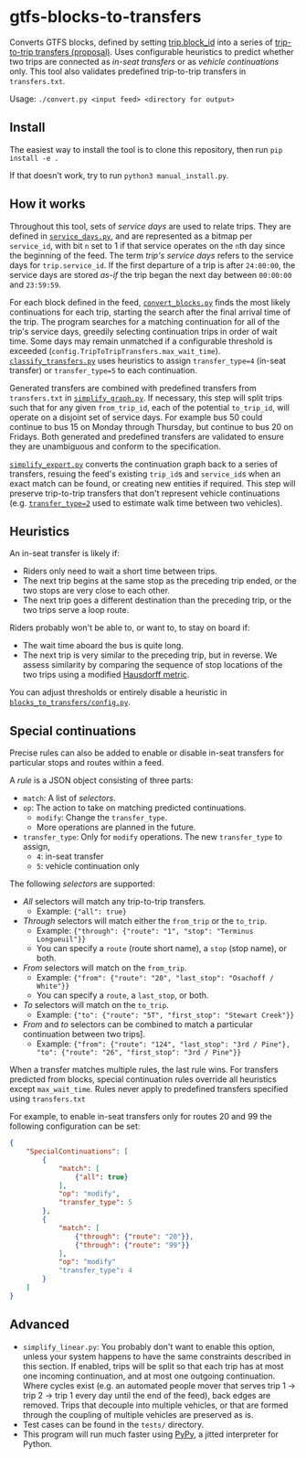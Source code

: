# gtfs-blocks-to-transfers

Converts GTFS blocks, defined by setting [trip.block\_id](https://github.com/google/transit/blob/master/gtfs/spec/en/reference.md#example-blocks-and-service-day) into a series of [trip-to-trip transfers (proposal)](https://github.com/google/transit/pull/303). Uses configurable heuristics  to predict whether two trips are connected as _in-seat transfers_ or as _vehicle continuations_ only. This tool also validates predefined trip-to-trip transfers in `transfers.txt`.

Usage: `./convert.py <input feed> <directory for output>`

## Install

The easiest way to install the tool is to clone this repository, then run `pip install -e .`

If that doesn't work, try to run `python3 manual_install.py`. 

## How it works

Throughout this tool, sets of _service days_ are used to relate trips. They are defined in [`service_days.py`](#), and are represented as a bitmap per `service_id`, with bit `n` set to 1 if that service operates on the `n`th day since the beginning of the feed. The term _trip's service days_ refers to the service days for `trip.service_id`. If the first departure of a trip is after `24:00:00`, the service days are stored _as-if_ the trip began the next day between `00:00:00` and `23:59:59`.

For each block defined in the feed, [`convert_blocks.py`](#) finds the most likely continuations for each trip, starting the search after the final arrival time of the trip. The program searches for a matching continuation for all of the trip's service days, greedily selecting continuation trips in order of wait time. Some days may remain unmatched if a configurable threshold is exceeded (`config.TripToTripTransfers.max_wait_time`). [`classify_transfers.py`](#) uses heuristics to assign `transfer_type=4` (in-seat transfer) or `transfer_type=5` to each continuation.

Generated transfers are combined with predefined transfers from `transfers.txt` in [`simplify_graph.py`](#). If necessary, this step will split trips such that for any given `from_trip_id`, each of the potential `to_trip_id`, will operate on a disjoint set of service days. For example bus 50 could continue to bus 15 on Monday through Thursday, but continue to bus 20 on Fridays. Both generated and predefined transfers are validated to ensure they are unambiguous and conform to the specification.

[`simplify_export.py`](#) converts the continuation graph back to a series of transfers, resuing the feed's existing `trip_id`s and `service_id`s when an exact match can be found, or creating new entities if required. This step will preserve trip-to-trip transfers that don't represent vehicle continuations (e.g. [`transfer_type=2`](https://github.com/google/transit/blob/master/gtfs/spec/en/reference.md#transferstxt) used to estimate walk time between two vehicles).

## Heuristics

An in-seat transfer is likely if:

* Riders only need to wait a short time between trips.
* The next trip begins at the same stop as the preceding trip ended, or the two stops are very close to each other.
* The next trip goes a different destination than the preceding trip, or the two trips serve a loop route.


Riders probably won't be able to, or want to, to stay on board if:

* The wait time aboard the bus is quite long.
* The next trip is very similar to the preceding trip, but in reverse. We assess similarity by comparing the sequence of stop locations of the two trips using a modified [Hausdorff metric](https://en.wikipedia.org/wiki/Hausdorff_distance).

You can adjust thresholds or entirely disable a heuristic in [`blocks_to_transfers/config.py`](#).


## Special continuations

Precise rules can also be added to enable or disable in-seat transfers for particular stops and routes within a feed. 

A _rule_ is a JSON object consisting of three parts:

- `match`: A list of _selectors_.
- `op`: The action to take on matching predicted continuations.
    - `modify`: Change the `transfer_type`.
    - More operations are planned in the future.
- `transfer_type`: Only for `modify` operations. The new `transfer_type` to assign,
    - `4`: in-seat transfer
    - `5`: vehicle continuation only

The following _selectors_ are supported:

- _All_ selectors will match any trip-to-trip transfers.
    - Example: `{"all": true}`
- _Through_ selectors will match either the `from_trip` or the `to_trip`.
    - Example: `{"through": {"route": "1", "stop": "Terminus Longueuil"}}`
    - You can specify a `route` (route short name), a `stop` (stop name), or both.
- _From_ selectors will match on the `from_trip`.
    - Example: `{"from": {"route": "20", "last_stop": "Osachoff / White"}}`
    - You can specify a `route`, a `last_stop`, or both.
- _To_ selectors will match on the `to_trip`.
    - Example:  `{"to": {"route": "5T", "first_stop": "Stewart Creek"}}`
- _From_ and _to_ selectors can be combined to match a particular continuation between two trips].
    - Example: `{"from": {"route": "124", "last_stop": "3rd / Pine"}, "to": {"route": "26", "first_stop": "3rd / Pine"}}`

When a transfer matches multiple rules, the last rule wins. For transfers predicted from blocks, special continuation rules override all heuristics except `max_wait_time`. Rules never apply to predefined transfers specified using `transfers.txt`

For example, to enable in-seat transfers only for routes 20 and 99 the following configuration can be set:

```json
{
    "SpecialContinuations": [
        {
            "match": [
                {"all": true}
            ],
            "op": "modify",
            "transfer_type": 5
        },
        {
            "match": [
                {"through": {"route": "20"}},
                {"through": {"route": "99"}}
            ],
            "op": "modify"
            "transfer_type": 4
        }
    ]
} 
```

## Advanced

* `simplify_linear.py`: You probably don't want to enable this option, unless your system happens to have the same constraints described in this section. If enabled, trips will be split so that each trip has at most one incoming continuation, and at most one outgoing continuation. Where cycles exist (e.g. an automated people mover that serves trip 1 -> trip 2 -> trip 1 every day until the end of the feed), back edges are removed. Trips that decouple into multiple vehicles, or that are formed through the coupling of multiple vehicles are preserved as is. 
* Test cases can be found in the `tests/` directory.
* This program will run much faster using [PyPy](https://www.pypy.org), a jitted interpreter for Python.
